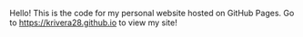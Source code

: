 Hello! This is the code for my personal website hosted on GitHub Pages. Go to https://krivera28.github.io to view my site!

